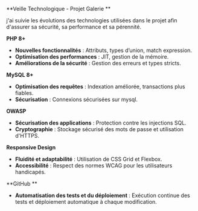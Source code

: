 
 **Veille Technologique - Projet Galerie **

j'ai suivie les évolutions des technologies utilisées dans le projet afin d'assurer sa sécurité, sa performance et sa pérennité.

 **PHP 8+**
- **Nouvelles fonctionnalités** : Attributs, types d’union, match expression.
- **Optimisation des performances** : JIT, gestion de la mémoire.
- **Améliorations de la sécurité** : Gestion des erreurs et types stricts.

 **MySQL 8+**
- **Optimisation des requêtes** : Indexation améliorée, transactions plus fiables.
- **Sécurisation** : Connexions sécurisées sur mysql.

 **OWASP**
- **Sécurisation des applications** : Protection contre les injections SQL.
- **Cryptographie** : Stockage sécurisé des mots de passe et utilisation d'HTTPS.

 **Responsive Design**
- **Fluidité et adaptabilité** : Utilisation de CSS Grid et Flexbox.
- **Accessibilité** : Respect des normes WCAG pour les utilisateurs handicapés.

**GitHub **
- **Automatisation des tests et du déploiement** : Exécution continue des tests et déploiement automatique à chaque modification.



